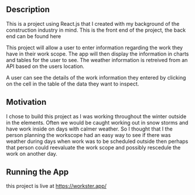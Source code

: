 ## Description

This is a project using React.js that I created with my background of the construction industry in mind. This is the front end of the project, the back end can be found here 

This project will allow a user to enter information regarding the work they have in their work scope. The app will then display the information in charts and tables for the user to see. The weather information is retreived from an API based on the users location.

A user can see the details of the work information they entered by clicking on the cell in the table of the data they want to inspect.

## Motivation

I chose to build this project as I was working throughout the winter outside in the elements. Often we would be caught working out in snow storms and have work inside on days with calmer weather. So I thought that I the person planning the workscope had an easy way to see if there was weather during days when work was to be scheduled outside then perhaps that person could reevaluate the work scope and possibly rescedule the work on another day.

## Running the App
this project is live at https://workster.app/
